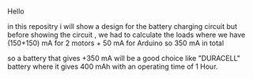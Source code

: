 Hello

in this repositry i will show a design for the battery charging circuit 
but before showing the circuit , we had to calculate the loads 
where we have (150+150) mA for 2 motors + 50 mA for Arduino so 350 mA in total

so a battery that gives +350 mA will be a good choice like "DURACELL" battery where it gives 400 mAh
with an operating time of 1 Hour.
